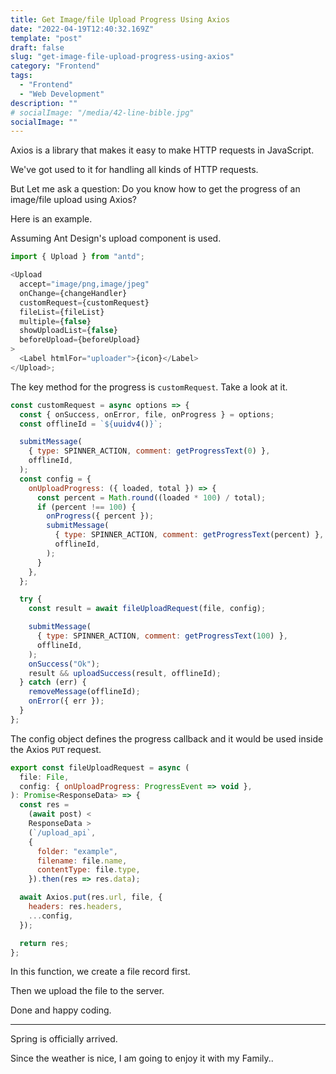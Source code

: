 ```yaml
---
title: Get Image/file Upload Progress Using Axios
date: "2022-04-19T12:40:32.169Z"
template: "post"
draft: false
slug: "get-image-file-upload-progress-using-axios"
category: "Frontend"
tags:
  - "Frontend"
  - "Web Development"
description: ""
# socialImage: "/media/42-line-bible.jpg"
socialImage: ""
---
```


Axios is a library that makes it easy to make HTTP requests in JavaScript.

We've got used to it for handling all kinds of HTTP requests.

But Let me ask a question:
Do you know how to get the progress of an image/file upload using Axios?

Here is an example.

Assuming Ant Design's upload component is used.

```js
import { Upload } from "antd";

<Upload
  accept="image/png,image/jpeg"
  onChange={changeHandler}
  customRequest={customRequest}
  fileList={fileList}
  multiple={false}
  showUploadList={false}
  beforeUpload={beforeUpload}
>
  <Label htmlFor="uploader">{icon}</Label>
</Upload>;
```

The key method for the progress is `customRequest`.
Take a look at it.

```js
const customRequest = async options => {
  const { onSuccess, onError, file, onProgress } = options;
  const offlineId = `${uuidv4()}`;

  submitMessage(
    { type: SPINNER_ACTION, comment: getProgressText(0) },
    offlineId,
  );
  const config = {
    onUploadProgress: ({ loaded, total }) => {
      const percent = Math.round((loaded * 100) / total);
      if (percent !== 100) {
        onProgress({ percent });
        submitMessage(
          { type: SPINNER_ACTION, comment: getProgressText(percent) },
          offlineId,
        );
      }
    },
  };

  try {
    const result = await fileUploadRequest(file, config);

    submitMessage(
      { type: SPINNER_ACTION, comment: getProgressText(100) },
      offlineId,
    );
    onSuccess("Ok");
    result && uploadSuccess(result, offlineId);
  } catch (err) {
    removeMessage(offlineId);
    onError({ err });
  }
};
```

The config object defines the progress callback and it would be used inside the Axios `PUT` request.

```js
export const fileUploadRequest = async (
  file: File,
  config: { onUploadProgress: ProgressEvent => void },
): Promise<ResponseData> => {
  const res =
    (await post) <
    ResponseData >
    (`/upload_api`,
    {
      folder: "example",
      filename: file.name,
      contentType: file.type,
    }).then(res => res.data);

  await Axios.put(res.url, file, {
    headers: res.headers,
    ...config,
  });

  return res;
};
```

In this function, we create a file record first.

Then we upload the file to the server.

Done and happy coding.

---

Spring is officially arrived.

Since the weather is nice, I am going to enjoy it with my Family..
